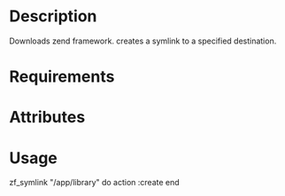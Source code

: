 Description
===========
Downloads zend framework. creates a symlink to a
specified destination.

Requirements
============

Attributes
==========

Usage
=====
zf_symlink "/app/library" do
	action :create
end

